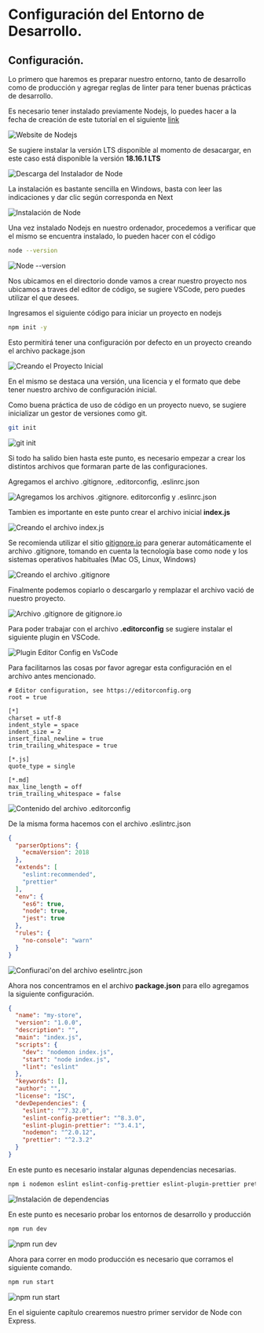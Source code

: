 # Configuración del Entorno de Desarrollo.

## Configuración.

Lo primero que haremos es preparar nuestro entorno, tanto de desarrollo como de producción y agregar reglas de linter para tener buenas prácticas de desarrollo.

Es necesario tener instalado previamente Nodejs, lo puedes hacer a la fecha de creación de este tutoríal en el siguiente [link](https://nodejs.org/en)

![](img\image.png "Website de Nodejs")

Se sugiere instalar la versión LTS disponible al momento de desacargar, en este caso está disponible la versión **18.16.1 LTS**

![](img\image-1.png "Descarga del Instalador de Node")

La instalación es bastante sencilla en Windows, basta con leer las indicaciones y dar clic según corresponda en Next

![](img\image-2.png "Instalación de Node")

Una vez instalado Nodejs en nuestro ordenador, procedemos a verificar que el mismo se encuentra instalado, lo pueden hacer con el código

```bash
node --version
```

![](img\image-4.png "Node --version")

Nos ubicamos en el directorio donde vamos a crear nuestro proyecto nos ubicamos a traves del editor de código, se sugiere VSCode, pero puedes utilizar el que desees.

Ingresamos el siguiente código para iniciar un proyecto en nodejs

```bash
npm init -y
```
Esto permitirá tener una configuración por defecto en un proyecto creando el archivo package.json

![](img\image-5.png "Creando el Proyecto Inicial")

En el mismo se destaca una versión, una licencia y el formato que debe tener nuestro archivo de configuración inicial.

Como buena práctica de uso de código en un proyecto nuevo, se sugiere inicializar un gestor de versiones como git.

```bash
git init
```
![](img\image-6.png "git init")

Si todo ha salido bien hasta este punto, es necesario empezar a crear los distintos archivos que formaran parte de las configuraciones.

Agregamos el archivo .gitignore, .editorconfig, .eslinrc.json

![](img\image-7.png "Agregamos los archivos .gitignore. editorconfig y .eslinrc.json")

Tambien es importante en este punto crear el archivo inicial **index.js**

![](img\image-8.png "Creando el archivo index.js")

Se recomienda utilizar el sitio [gitignore.io](https://www.toptal.com/developers/gitignore/) para generar automáticamente el archivo .gitignore, tomando en cuenta la tecnología base como node y los sistemas operativos habituales (Mac OS, Linux, Windows)

![](img\image-9.png "Creando el archivo .gitignore")

Finalmente podemos copiarlo o descargarlo y remplazar el archivo vació de nuestro proyecto.

![](img\image-10.png "Archivo .gitignore de gitignore.io")

Para poder trabajar con el archivo **.editorconfig** se sugiere instalar el siguiente plugin en VSCode.

![](img\image-11.png "Plugin Editor Config en VsCode")

Para facilitarnos las cosas por favor agregar esta configuración en el archivo antes mencionado.

```config
# Editor configuration, see https://editorconfig.org
root = true

[*]
charset = utf-8
indent_style = space
indent_size = 2
insert_final_newline = true
trim_trailing_whitespace = true

[*.js]
quote_type = single

[*.md]
max_line_length = off
trim_trailing_whitespace = false

```
![](img\image-12.png "Contenido del archivo .editorconfig")

De la misma forma hacemos con el archivo .eslintrc.json

```json
{
  "parserOptions": {
    "ecmaVersion": 2018
  },
  "extends": [
    "eslint:recommended",
    "prettier"
  ],
  "env": {
    "es6": true,
    "node": true,
    "jest": true
  },
  "rules": {
    "no-console": "warn"
  }
}
```
![](img\image-13.png "Confiuraci'on del archivo eselintrc.json")

Ahora nos concentramos en el archivo **package.json** para ello agregamos la siguiente configuración.

```json
{
  "name": "my-store",
  "version": "1.0.0",
  "description": "",
  "main": "index.js",
  "scripts": {
    "dev": "nodemon index.js",
    "start": "node index.js",
    "lint": "eslint"
  },
  "keywords": [],
  "author": "",
  "license": "ISC",
  "devDependencies": {
    "eslint": "^7.32.0",
    "eslint-config-prettier": "^8.3.0",
    "eslint-plugin-prettier": "^3.4.1",
    "nodemon": "^2.0.12",
    "prettier": "^2.3.2"
  }
}
```
En este punto es necesario instalar algunas dependencias necesarias.

```bash
npm i nodemon eslint eslint-config-prettier eslint-plugin-prettier prettier -D
```

![](img\image-14.png "Instalación de dependencias")

En este punto es necesario probar los entornos de desarrollo y producción

```bash
npm run dev
```

![](img\image-15.png "npm run dev")

Ahora para correr en modo producción es necesario que corramos el siguiente comando.

```bash
npm run start
```

![](img\image-16.png "npm run start")

En el siguiente capítulo crearemos nuestro primer servidor de Node con Express.